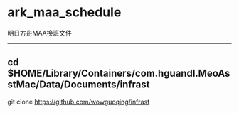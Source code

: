 # ark_maa_schedule
明日方舟MAA换班文件

---
cd $HOME/Library/Containers/com.hguandl.MeoAsstMac/Data/Documents/infrast
---
git clone https://github.com/wowguoqing/infrast

